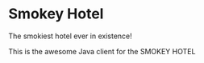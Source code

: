 # Smokey Hotel
The smokiest hotel ever in existence!

This is the awesome Java client for the SMOKEY HOTEL
